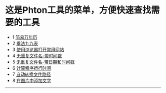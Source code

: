 
# 这是Phton工具的菜单，方便快速查找需要的工具

- 1 [简易万年历](https://github.com/Talk8/ToolsByPython/blob/master/Tools-0001.md)
- 2 [乘法九九表](https://github.com/Talk8/ToolsByPython/blob/master/Tools-0002.md)
- 3 [使用浏览器打开常用网站](https://github.com/Talk8/ToolsByPython/blob/master/Tools-0003.md)
- 4 [无重复文件名-带时间戳](https://github.com/Talk8/ToolsByPython/blob/master/Tools-0004.md)
- 5 [无重复文件名-带日期和时间戳](https://github.com/Talk8/ToolsByPython/blob/master/Tools-0005.md)
- 6 [计算程序运行时间](https://github.com/Talk8/ToolsByPython/blob/master/Tools-0006.md)
- 7 [自动转换文件路径](https://github.com/Talk8/ToolsByPython/blob/master/Tools-0007.md)
- 8 [在图片中添加文字](https://github.com/Talk8/ToolsByPython/blob/master/Tools-0008.md)


-----------------------------------------

